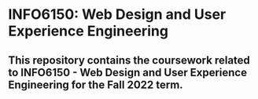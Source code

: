 # INFO6150: Web Design and User Experience Engineering

## This repository contains the coursework related to INFO6150 - Web Design and User Experience Engineering for the Fall 2022 term. <br>